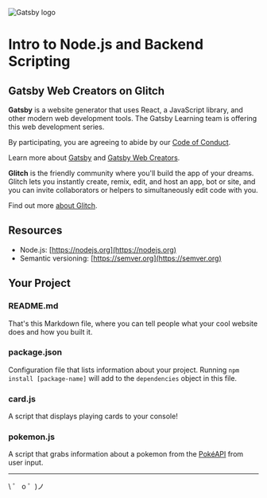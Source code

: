 ![Gatsby logo](https://cdn.glitch.com/d387b22e-9641-40eb-a67a-383c0ebd6ba8%2FGatsby_Monogram.png?v=1585109177672)

# Intro to Node.js and Backend Scripting
## Gatsby Web Creators on Glitch

**Gatsby** is a website generator that uses React, a JavaScript library, and other modern web development tools. The Gatsby Learning team is offering this web development series.

By participating, you are agreeing to abide by our [Code of Conduct](https://www.gatsbyjs.org/contributing/code-of-conduct/).

Learn more about [Gatsby](https://gatsbyjs.org) and [Gatsby Web Creators](https://gatsbyjs.com/gatsby-web-creators/).

**Glitch** is the friendly community where you'll build the app of your dreams. Glitch lets you instantly create, remix, edit, and host an app, bot or site, and you can invite collaborators or helpers to simultaneously edit code with you.

Find out more [about Glitch](https://glitch.com/about).


## Resources

- Node.js: [https://nodejs.org](https://nodejs.org)
- Semantic versioning: [https://semver.org](https://semver.org)

## Your Project

### README.md

That's this Markdown file, where you can tell people what your cool website does and how you built it.

### package.json

Configuration file that lists information about your project. Running `npm install [package-name]` will add to the `dependencies` object in this file.

### card.js

A script that displays playing cards to your console!

### pokemon.js

A script that grabs information about a pokemon from the [PokéAPI](https://pokeapi.co/) from user input.


---

\ ゜ o ゜)ノ
